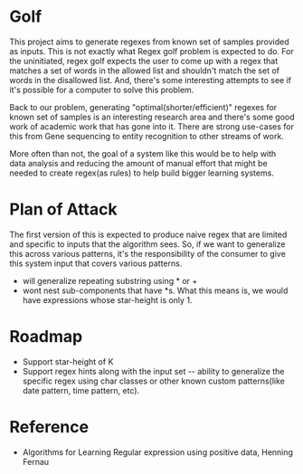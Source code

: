 Golf
====

This project aims to generate regexes from known set of samples provided as inputs. This is not exactly what Regex golf
problem is expected to do. For the uninitiated, regex golf expects the user to come up with a regex that matches a set 
of words in the allowed list and shouldn't match the set of words in the disallowed list. And, there's some interesting
attempts to see if it's possible for a computer to solve this problem.
 
Back to our problem, generating "optimal(shorter/efficient)" regexes for known set of samples is an interesting research area and 
there's some good work of academic work that has gone into it. There are strong use-cases for this from Gene sequencing 
to entity recognition to other streams of work. 

More often than not, the goal of a system like this would be to help with data analysis and reducing the amount of 
manual effort that might be needed to create regex(as rules) to help build bigger learning systems.

Plan of Attack
==============

The first version of this is expected to produce naive regex that are limited and specific to inputs that the 
algorithm sees. So, if we want to generalize this across various patterns, it's the responsibility of the consumer to 
give this system input that covers various patterns.


- will generalize repeating substring using * or +
- wont nest sub-components that have *s. What this means is, we would have expressions whose star-height is only 1.


Roadmap
=======

- Support star-height of K
- Support regex hints along with the input set
-- ability to generalize the specific regex using char classes or other known custom patterns(like date pattern, time pattern, etc).
 
 
Reference
=========

- Algorithms for Learning Regular expression using positive data, Henning Fernau

